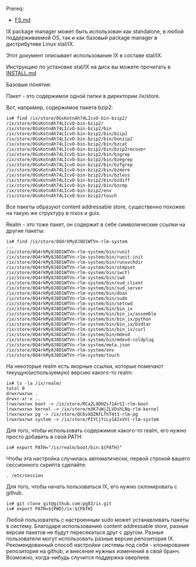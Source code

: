 Prereq:
 * [FS.md](FS.md)

IX package manager может быть использован как standalone, в любой поддерживаемой OS, так и как базовый package manager в дистрибутиве Linux stal/IX.

Этот документ описывает использование IX в составе stal/IX.

Инструкцию по установке stal/IX на диск вы можете прочитать в [INSTALL.md](INSTALL.md)

Базовые понятия:

Пакет - это содержимое одной папки в директории /ix/store.

Вот, например, содержимое пакета bzip2:

```
ix# find /ix/store/0GsKotnAh74LIcvO-bin-bzip2/
/ix/store/0GsKotnAh74LIcvO-bin-bzip2/
/ix/store/0GsKotnAh74LIcvO-bin-bzip2/bin
/ix/store/0GsKotnAh74LIcvO-bin-bzip2/bin/bzip2
/ix/store/0GsKotnAh74LIcvO-bin-bzip2/bin/bunzip2
/ix/store/0GsKotnAh74LIcvO-bin-bzip2/bin/bzcat
/ix/store/0GsKotnAh74LIcvO-bin-bzip2/bin/bzip2recover
/ix/store/0GsKotnAh74LIcvO-bin-bzip2/bin/bzgrep
/ix/store/0GsKotnAh74LIcvO-bin-bzip2/bin/bzegrep
/ix/store/0GsKotnAh74LIcvO-bin-bzip2/bin/bzfgrep
/ix/store/0GsKotnAh74LIcvO-bin-bzip2/bin/bzmore
/ix/store/0GsKotnAh74LIcvO-bin-bzip2/bin/bzless
/ix/store/0GsKotnAh74LIcvO-bin-bzip2/bin/bzdiff
/ix/store/0GsKotnAh74LIcvO-bin-bzip2/bin/bzcmp
/ix/store/0GsKotnAh74LIcvO-bin-bzip2/env
/ix/store/0GsKotnAh74LIcvO-bin-bzip2/touch
```

Все пакеты образуют content addressable store, существенно похожее на такую же структуру в nixos и guix.

Realm - это тоже пакет, он содержит в себе символические ссылки на другие пакеты:

```
ix# find /ix/store/0Q4rkMy8J8D1WTVn-rlm-system
...
/ix/store/0Q4rkMy8J8D1WTVn-rlm-system/bin/runit
/ix/store/0Q4rkMy8J8D1WTVn-rlm-system/bin/runit-init
/ix/store/0Q4rkMy8J8D1WTVn-rlm-system/bin/runsvchdir
/ix/store/0Q4rkMy8J8D1WTVn-rlm-system/bin/utmpset
/ix/store/0Q4rkMy8J8D1WTVn-rlm-system/bin/iwctl
/ix/store/0Q4rkMy8J8D1WTVn-rlm-system/bin/iwd
/ix/store/0Q4rkMy8J8D1WTVn-rlm-system/bin/sud_client
/ix/store/0Q4rkMy8J8D1WTVn-rlm-system/bin/sud_server
/ix/store/0Q4rkMy8J8D1WTVn-rlm-system/bin/doas
/ix/store/0Q4rkMy8J8D1WTVn-rlm-system/bin/sudo
/ix/store/0Q4rkMy8J8D1WTVn-rlm-system/bin/setcwd
/ix/store/0Q4rkMy8J8D1WTVn-rlm-system/bin/bin_ix
/ix/store/0Q4rkMy8J8D1WTVn-rlm-system/bin/bin_ix/assemble
/ix/store/0Q4rkMy8J8D1WTVn-rlm-system/bin/bin_ix/python
/ix/store/0Q4rkMy8J8D1WTVn-rlm-system/bin/bin_ix/bsdtar
/ix/store/0Q4rkMy8J8D1WTVn-rlm-system/bin/bin_ix/curl
/ix/store/0Q4rkMy8J8D1WTVn-rlm-system/bin/mdevd
/ix/store/0Q4rkMy8J8D1WTVn-rlm-system/bin/mdevd-coldplug
/ix/store/0Q4rkMy8J8D1WTVn-rlm-system/meta.json
/ix/store/0Q4rkMy8J8D1WTVn-rlm-system/env
/ix/store/0Q4rkMy8J8D1WTVn-rlm-system/touch
```

На некоторые realm есть якорные ссылки, которые помечают текущую(используемую) версию какого-то realm:

```
ix# ls -la /ix/realm/
total 0
drwxrwxrwx .
drwxr-xr-x ..
lrwxrwxrwx boot -> /ix/store/RCa2L8DHZs71ArSI-rlm-boot
lrwxrwxrwx kernel -> /ix/store/m3K7uWjZLVDshLNq-rlm-kernel
lrwxrwxrwx pg -> /ix/store/QC6vXQZNfLfhT4t1-rlm-pg
lrwxrwxrwx system -> /ix/store/PIYCjYiLy1AIxVVl-rlm-system
```

Для того, чтобы использовать содержимое какого-то realm, его нужно просто добавить в свой PATH:

```
ix# export PATH="/ix/realm/boot/bin:${PATH}"
```

Чтобы эта настройка случилась автоматически, первой строкой вашего сессионного скрипта сделайте:

```
. /etc/session
```

Для того, чтобы начать пользоваться IX, его нужно склонировать с github.

```
ix# git clone git@github.com:pg83/ix.git
ix# export PATH=${PWD}/ix:${PATH}
```

Любой пользователь с настроенным sudo может устанавливать пакеты в систему. Благодаря использованию content addressable store, разные версии пакетов не будут пересекаться друг с другом. Разные пользователи могут использовать разные версии репозитория IX. Рекомендованный способ настройки системы под себя - клонирование репозитория на github, и внесение нужных изменений в свой бранч. Возможно, когда-нибудь случится поддержка оверлеев.
